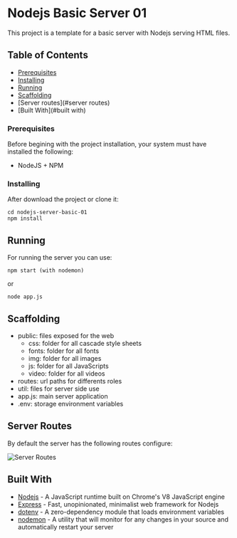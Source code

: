# Nodejs Basic Server 01

This project is a template for a basic server with Nodejs serving HTML files.

## Table of Contents

- [Prerequisites](#prerequisites)
- [Installing](#installing)
- [Running](#running)
- [Scaffolding](#scaffolding)
- [Server routes](#server routes)
- [Built With](#built with)

### Prerequisites
Before begining with the project installation, your system must have installed the following:

- NodeJS + NPM

### Installing
After download the project or clone it:

```
cd nodejs-server-basic-01
npm install
```

## Running

For running the server you can use:

```
npm start (with nodemon)
```

or

```
node app.js
```

## Scaffolding
- public: files exposed for the web
  - css: folder for all cascade style sheets
  - fonts: folder for all fonts
  - img: folder for all images
  - js: folder for all JavaScripts
  - video: folder for all videos
- routes: url paths for differents roles
- util: files for server side use
- app.js: main server application
- .env: storage environment variables

## Server Routes
By default the server has the following routes configure:

![Server Routes](https://i.imgur.com/tuwgtx5.png)

## Built With

* [Nodejs](https://nodejs.org/) - A JavaScript runtime built on Chrome's V8 JavaScript engine
* [Express](https://expressjs.com/) - Fast, unopinionated, minimalist web framework for Nodejs
* [dotenv](https://www.npmjs.com/package/dotenv) - A zero-dependency module that loads environment variables
* [nodemon](https://nodemon.io/) - A utility that will monitor for any changes in your source and automatically restart your server

